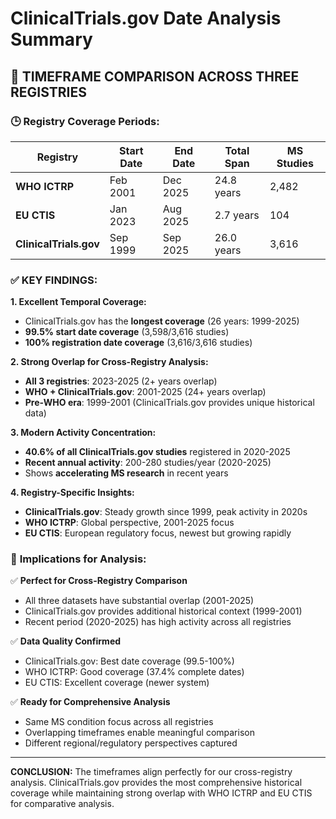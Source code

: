 # ClinicalTrials.gov Date Analysis Summary

## 📅 **TIMEFRAME COMPARISON ACROSS THREE REGISTRIES**

### 🕒 **Registry Coverage Periods:**

| Registry | Start Date | End Date | Total Span | MS Studies |
|----------|------------|----------|------------|------------|
| **WHO ICTRP** | Feb 2001 | Dec 2025 | 24.8 years | 2,482 |
| **EU CTIS** | Jan 2023 | Aug 2025 | 2.7 years | 104 |
| **ClinicalTrials.gov** | Sep 1999 | Sep 2025 | 26.0 years | 3,616 |

### ✅ **KEY FINDINGS:**

**1. Excellent Temporal Coverage:**
- ClinicalTrials.gov has the **longest coverage** (26 years: 1999-2025)
- **99.5% start date coverage** (3,598/3,616 studies)
- **100% registration date coverage** (3,616/3,616 studies)

**2. Strong Overlap for Cross-Registry Analysis:**
- **All 3 registries**: 2023-2025 (2+ years overlap)
- **WHO + ClinicalTrials.gov**: 2001-2025 (24+ years overlap)
- **Pre-WHO era**: 1999-2001 (ClinicalTrials.gov provides unique historical data)

**3. Modern Activity Concentration:**
- **40.6% of all ClinicalTrials.gov studies** registered in 2020-2025
- **Recent annual activity**: 200-280 studies/year (2020-2025)
- Shows **accelerating MS research** in recent years

**4. Registry-Specific Insights:**
- **ClinicalTrials.gov**: Steady growth since 1999, peak activity in 2020s
- **WHO ICTRP**: Global perspective, 2001-2025 focus
- **EU CTIS**: European regulatory focus, newest but growing rapidly

### 🎯 **Implications for Analysis:**

✅ **Perfect for Cross-Registry Comparison**
- All three datasets have substantial overlap (2001-2025)
- ClinicalTrials.gov provides additional historical context (1999-2001)
- Recent period (2020-2025) has high activity across all registries

✅ **Data Quality Confirmed**
- ClinicalTrials.gov: Best date coverage (99.5-100%)
- WHO ICTRP: Good coverage (37.4% complete dates)
- EU CTIS: Excellent coverage (newer system)

✅ **Ready for Comprehensive Analysis**
- Same MS condition focus across all registries
- Overlapping timeframes enable meaningful comparison
- Different regional/regulatory perspectives captured

---

**CONCLUSION:** The timeframes align perfectly for our cross-registry analysis. ClinicalTrials.gov provides the most comprehensive historical coverage while maintaining strong overlap with WHO ICTRP and EU CTIS for comparative analysis.